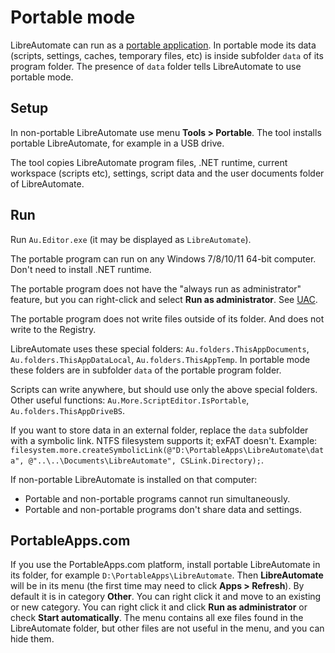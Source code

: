 # Portable mode

LibreAutomate can run as a [portable application](https://en.wikipedia.org/wiki/Portable_application). In portable mode its data (scripts, settings, caches, temporary files, etc) is inside subfolder `data` of its program folder. The presence of `data` folder tells LibreAutomate to use portable mode.

## Setup

In non-portable LibreAutomate use menu **Tools > Portable**. The tool installs portable LibreAutomate, for example in a USB drive.

The tool copies LibreAutomate program files, .NET runtime, current workspace (scripts etc), settings, script data and the user documents folder of LibreAutomate.

## Run

Run `Au.Editor.exe` (it may be displayed as `LibreAutomate`).

The portable program can run on any Windows 7/8/10/11 64-bit computer. Don't need to install .NET runtime.

The portable program does not have the "always run as administrator" feature, but you can right-click and select **Run as administrator**. See [UAC](../articles/UAC.html).

The portable program does not write files outside of its folder. And does not write to the Registry.

LibreAutomate uses these special folders: `Au.folders.ThisAppDocuments`, `Au.folders.ThisAppDataLocal`, `Au.folders.ThisAppTemp`. In portable mode these folders are in subfolder `data` of the portable program folder.

Scripts can write anywhere, but should use only the above special folders. Other useful functions: `Au.More.ScriptEditor.IsPortable`, `Au.folders.ThisAppDriveBS`.

If you want to store data in an external folder, replace the `data` subfolder with a symbolic link. NTFS filesystem supports it; exFAT doesn't. Example: `filesystem.more.createSymbolicLink(@"D:\PortableApps\LibreAutomate\data", @"..\..\Documents\LibreAutomate", CSLink.Directory);`.

If non-portable LibreAutomate is installed on that computer:

- Portable and non-portable programs cannot run simultaneously.
- Portable and non-portable programs don't share data and settings.

## PortableApps.com

If you use the PortableApps.com platform, install portable LibreAutomate in its folder, for example `D:\PortableApps\LibreAutomate`. Then **LibreAutomate** will be in its menu (the first time may need to click **Apps > Refresh**). By default it is in category **Other**. You can right click it and move to an existing or new category. You can right click it and click **Run as administrator** or check **Start automatically**. The menu contains all exe files found in the LibreAutomate folder, but other files are not useful in the menu, and you can hide them.
